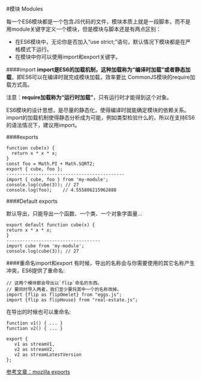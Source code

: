 #模块 Modules

每一个ES6模块都是一个包含JS代码的文件，模块本质上就是一段脚本，而不是用module关键字定义一个模块，但是模块与脚本还是有两点区别：

* 在ES6模块中，无论你是否加入“use strict;”语句，默认情况下模块都是在严格模式下运行。
* 在模块中你可以使用import和export关键字。

####import
**import是ES6的加载机制，这种加载称为“编译时加载”或者静态加载**，即ES6可以在编译时就完成模块加载，效率要比 CommonJS模块的require加载方式高。

注意：**require加载称为“运行时加载”**，只有运行时才能得到这个对象。

ES6模块的设计思想，是尽量的静态化，使得编译时就能确定模块的依赖关系。import的加载机制使得静态分析成为可能，例如类型检验什么的，所以在支持ES6的语法情况下，建议用import。

####exports

```
function cube(x) {
  return x * x * x;
}
const foo = Math.PI + Math.SQRT2;
export { cube, foo };
--------------------------------------------
import { cube, foo } from 'my-module';
console.log(cube(3)); // 27
console.log(foo);    // 4.555806215962888
```
####Default exports

默认导出，只能导出一个函数、一个类、一个对象字面量...

```
export default function cube(x) {
return x * x * x;
}
-----------------------------------
import cube from 'my-module';
console.log(cube(3)); // 27
```
####重命名import和export
有时候，导出的名称会与你需要使用的其它名称产生冲突，ES6提供了重命名:
```
// 这两个模块都会导出以`flip`命名的东西。
// 要同时导入两者，我们至少要将其中一个的名称改掉。
import {flip as flipOmelet} from "eggs.js";
import {flip as flipHouse} from "real-estate.js";
```

在导出的时候也可以重命名:
```
function v1() { ... }
function v2() { ... }

export {
   v1 as streamV1,
   v2 as streamV2,
   v2 as streamLatestVersion
};
```
[
参考文章：mozilla exports](https://developer.mozilla.org/en-US/docs/Web/JavaScript/Reference/Statements/export)



